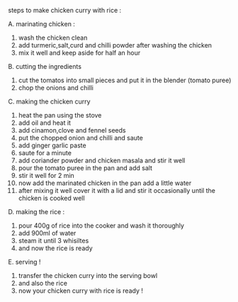  steps to make chicken curry with rice :

A. marinating chicken :

1. wash the chicken clean
2. add turmeric,salt,curd and chilli powder after washing the chicken
3. mix it well and keep aside for half an hour
 
B. cutting the ingredients

1. cut the tomatos into small pieces and put it in the blender (tomato puree)
2. chop the onions and chilli

C. making the chicken curry

1. heat the pan using the stove
2. add oil and heat it
3. add cinamon,clove and fennel seeds
4. put the chopped onion and chilli and saute
5. add ginger garlic paste
6. saute for a minute
7. add coriander powder and chicken masala and stir it well
8. pour the tomato puree in the pan and add salt
9. stir it well for 2 min 
10. now add the marinated chicken in the pan add a little water
11.  after mixing it well cover it with a lid and stir it occasionally until the chicken is cooked well

D. making the rice :

1. pour 400g of rice into the cooker and wash it thoroughly
2. add 900ml of water
3. steam it until 3 whisiltes
4. and now the rice is ready

E. serving !

1. transfer the chicken curry into the serving bowl
2. and also the rice
3. now your chicken curry with rice is ready !